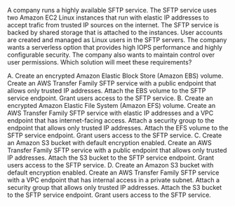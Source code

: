 A company runs a highly available SFTP service. The SFTP service uses two Amazon EC2 Linux instances that run with elastic IP addresses to accept trafic from trusted IP sources on the internet. The SFTP service is backed by shared storage that is attached to the instances. User accounts are created and managed as Linux users in the SFTP servers. The company wants a serverless option that provides high IOPS performance and highly configurable security. The company also wants to maintain control over user permissions. Which solution will meet these requirements? 

A. Create an encrypted Amazon Elastic Block Store (Amazon EBS) volume. Create an AWS Transfer Family SFTP service with a public endpoint that allows only trusted IP addresses. Attach the EBS volume to the SFTP service endpoint. Grant users access to the SFTP service. 
B. Create an encrypted Amazon Elastic File System (Amazon EFS) volume. Create an AWS Transfer Family SFTP service with elastic IP addresses and a VPC endpoint that has internet-facing access. Attach a security group to the endpoint that allows only trusted IP addresses. Attach the EFS volume to the SFTP service endpoint. Grant users access to the SFTP service. 
C. Create an Amazon S3 bucket with default encryption enabled. Create an AWS Transfer Family SFTP service with a public endpoint that allows only trusted IP addresses. Attach the S3 bucket to the SFTP service endpoint. Grant users access to the SFTP service. 
D. Create an Amazon S3 bucket with default encryption enabled. Create an AWS Transfer Family SFTP service with a VPC endpoint that has internal access in a private subnet. Attach a security group that allows only trusted IP addresses. Attach the S3 bucket to the SFTP service endpoint. Grant users access to the SFTP service.